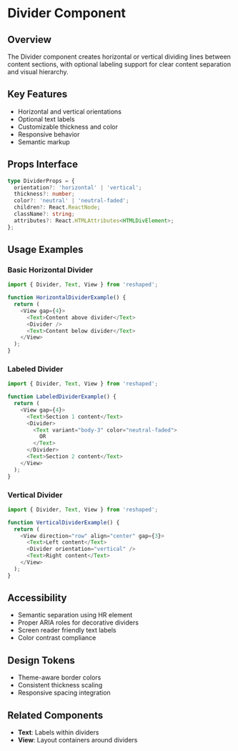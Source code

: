 # Divider Component

## Overview
The Divider component creates horizontal or vertical dividing lines between content sections, with optional labeling support for clear content separation and visual hierarchy.

## Key Features
- Horizontal and vertical orientations
- Optional text labels
- Customizable thickness and color
- Responsive behavior
- Semantic markup

## Props Interface
```typescript
type DividerProps = {
  orientation?: 'horizontal' | 'vertical';
  thickness?: number;
  color?: 'neutral' | 'neutral-faded';
  children?: React.ReactNode;
  className?: string;
  attributes?: React.HTMLAttributes<HTMLDivElement>;
};
```

## Usage Examples

### Basic Horizontal Divider
```typescript
import { Divider, Text, View } from 'reshaped';

function HorizontalDividerExample() {
  return (
    <View gap={4}>
      <Text>Content above divider</Text>
      <Divider />
      <Text>Content below divider</Text>
    </View>
  );
}
```

### Labeled Divider
```typescript
import { Divider, Text, View } from 'reshaped';

function LabeledDividerExample() {
  return (
    <View gap={4}>
      <Text>Section 1 content</Text>
      <Divider>
        <Text variant="body-3" color="neutral-faded">
          OR
        </Text>
      </Divider>
      <Text>Section 2 content</Text>
    </View>
  );
}
```

### Vertical Divider
```typescript
import { Divider, Text, View } from 'reshaped';

function VerticalDividerExample() {
  return (
    <View direction="row" align="center" gap={3}>
      <Text>Left content</Text>
      <Divider orientation="vertical" />
      <Text>Right content</Text>
    </View>
  );
}
```

## Accessibility
- Semantic separation using HR element
- Proper ARIA roles for decorative dividers
- Screen reader friendly text labels
- Color contrast compliance

## Design Tokens
- Theme-aware border colors
- Consistent thickness scaling
- Responsive spacing integration

## Related Components
- **Text**: Labels within dividers
- **View**: Layout containers around dividers